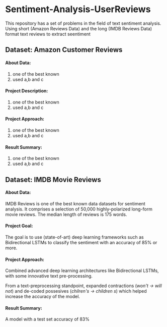 # Sentiment-Analysis-UserReviews
This repository has a set of problems in the field of text sentiment analysis. 
Using short (Amazon Reviews Data) and the long (IMDB Reviews Data) format text reviews to extract seentiment 

## Dataset: Amazon Customer Reviews 
#### About Data:
1. one of the best known
2. used a,b and c
#### Project Description:
1. one of the best known
2. used a,b and c
#### Project Approach:
1. one of the best known
2. used a,b and c
#### Result Summary:
1. one of the best known
2. used a,b and c


## Dataset: IMDB Movie Reviews
#### About Data:
IMDB Reviews is one of the best known data datasets for sentiment analysis. It comprises a selection of 50,000 highly-polarized long-form movie reviews. The median length of reviews is 175 words. 

#### Project Goal:
The goal is to use (state-of-art) deep learning frameworks such as Bidirectional LSTMs to classify the sentiment with an accuracy of 85% or more. 

#### Project Approach:
Combined advanced deep learning architectures like Bidirectional LSTMs, with some innovative text pre-processing.

From a text-preprocessing standpoint, expanded contractions (*won't -> will not*) and de-coded possesives (*chilren's -> children s*) which helped increase the accuracy of the model. 

#### Result Summary:
A model with a test set accuracy of 83%
